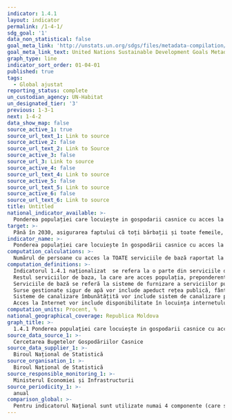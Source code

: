 ```yaml
---
indicator: 1.4.1
layout: indicator
permalink: /1-4-1/
sdg_goal: '1'
data_non_statistical: false
goal_meta_link: 'http://unstats.un.org/sdgs/files/metadata-compilation/Metadata-Goal-1.pdf'
goal_meta_link_text: United Nations Sustainable Development Goals Metadata (pdf 894kB)
graph_type: line
indicator_sort_order: 01-04-01
published: true
tags:
  - Global ajustat
reporting_status: complete
un_custodian_agency: UN-Habitat
un_designated_tier: '3'
previous: 1-3-1
next: 1-4-2
data_show_map: false
source_active_1: true
source_url_text_1: Link to source
source_active_2: false
source_url_text_2: Link to Source
source_active_3: false
source_url_3: Link to source
source_active_4: false
source_url_text_4: Link to source
source_active_5: false
source_url_text_5: Link to source
source_active_6: false
source_url_text_6: Link to source
title: Untitled
national_indicator_available: >-
  Ponderea populației care locuiește in gospodarii casnice cu acces la servicii de bază, inclusiv electricitate, surse sigure de apă, sistem de canalizare, conexiune la Internet
target: >-
  Până în 2030, asigurarea faptului că toți bărbații și toate femeile, în special cei săraci și vulnerabili,   au drepturi egale la resursele economice, precum și acces la serviciile de bază, dreptul la proprietate și control asupra terenurilor și a altor forme de proprietate, moștenire, resurse naturale,  tehnologii noi potrivite și servicii financiare, inclusiv de micro finanțare
indicator_name: >-
  Ponderea populației care locuiește în gospodării casnice cu acces la servicii de bază
computation_calculations: >-
  Numărul de persoane cu acces la TOATE serviciile de bază raportat la numărul total al populației * 100
computation_definitions: >-
  Indicatorul 1.4.1 naționalizat  se refera la o parte din serviciile de baza de infrastructura - cele care sunt disponibile in cadrul gospodarilor casnice, si anume iluminare electrica, surse gestionate sigur de apă, sistem de canalizare îmbunătățită, conexiune la Internet.  <br> 
  Restul serviciilor de baza, la care are acces populația, preponderent in afara gospodăriei vor fi măsurate prin alți indicatori ODD (privind accesul la servicii de sănătate/ODD3&5, educație/ODD4, transport/ODD9&11, deșeuri si spatii verzi/ODD11).<br> 
  Serviciile de bază se referă la sisteme de furnizare a serviciilor publice care satisfac nevoile de bază ale populației, inclusiv acces la apa potabilă sigura, canalizare îmbunătățită și igiena, energie moderna, mobilitate si transport, colectarea deșeurilor solide, îngrijirea sănătății, educație, spatii verzi (de agrement) și tehnologii informaționale.<br> 
  Surse gestionate sigur de apă vor include apeduct rețea publică, fântâna arteziană, fântână de izvor.<br> 
  Sisteme de canalizare îmbunătățită vor include sistem de canalizare public și propriu.<br> 
  Acces la Internet vor include disponibilitate în locuința internetului prin cablu și fără cablu (Widii).
computation_units: Procent, %
national_geographical_coverage: Republica Moldova
graph_title: >-
  1.4.1 Ponderea populației care locuiește in gospodarii casnice cu acces la servicii de bază, inclusiv electricitate, surse sigure de apă, sistem de canalizare, conexiune la Internet
source_data_source_1: >-
  Cercetarea Bugetelor Gospodăriilor Casnice
source_data_supplier_1: >-
  Biroul Național de Statistică
source_organisation_1: >-
  Biroul Național de Statistică
source_responsible_monitoring_1: >-
  Ministerul Economiei și Infrastructurii
source_periodicity_1: >-
  anual
comparison_global: >-
  Pentru indicatorul Național sunt utilizate numai 4 componente (care sunt disponibile în CBGC) din 10 care conține indicatorul GLOBAL.
---
```

